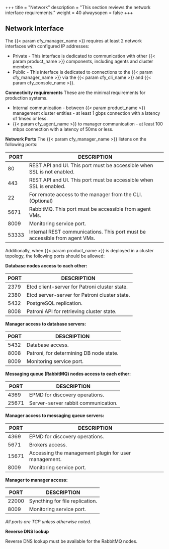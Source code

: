 +++
title = "Network"
description = "This section reviews the network interface requirements."
weight = 40
alwaysopen = false
+++

## Network Interface

The {{< param cfy_manager_name >}} requires at least 2 network interfaces with configured IP addresses:

* Private - This interface is dedicated to communication with other {{< param product_name >}} components, including agents and cluster members.
* Public - This interface is dedicated to connections to the {{< param cfy_manager_name >}} via the {{< param cfy_cli_name >}} and {{< param cfy_console_name >}}.

**Connectivity requirements** These are the minimal requirements for production systems.

* Internal communication - between {{< param product_name >}} management cluster entities - at least 1 gbps connection with a latency of 1msec or less.
* {{< param cfy_agent_name >}} to manager communication - at least 100 mbps connection with a latency of 50ms or less.

**Network Ports**
The {{< param cfy_manager_name >}} listens on the following ports:

| PORT  | DESCRIPTION                                                                |
|-------|----------------------------------------------------------------------------|
| 80    | REST API and UI. This port must be accessible when SSL is not enabled.     |
| 443   | REST API and UI. This port must be accessible when SSL is enabled.         |
| 22    | For remote access to the manager from the CLI. (Optional)         |
| 5671  | RabbitMQ. This port must be accessible from agent VMs.                     |
| 8009  | Monitoring service port.                                                   |
| 53333 | Internal REST communications. This port must be accessible from agent VMs. |

Additionally, when {{< param product_name >}} is deployed in a cluster topology, the following ports should be allowed:

**Database nodes access to each other:**

| PORT  | DESCRIPTION                                   |
|-------|-----------------------------------------------|
| 2379  | Etcd client-server for Patroni cluster state. |
| 2380  | Etcd server-server for Patroni cluster state. |
| 5432  | PostgreSQL replication.                       |
| 8008  | Patroni API for retrieving cluster state.     |

**Manager access to database servers:**

| PORT  | DESCRIPTION                             |
|-------|-----------------------------------------|
| 5432  | Database access.                        |
| 8008  | Patroni, for determining DB node state. |
| 8009  | Monitoring service port.                |

**Messaging queue (RabbitMQ) nodes access to each other:**

| PORT  | DESCRIPTION                         |
|-------|-------------------------------------|
| 4369  | EPMD for discovery operations.      |
| 25671 | Server-server rabbit communication. |

**Manager access to messaging queue servers:**

| PORT  | DESCRIPTION                                          |
|-------|------------------------------------------------------|
| 4369  | EPMD for discovery operations.                       |
| 5671  | Brokers access.                                      |
| 15671 | Accessing the management plugin for user management. |
| 8009  | Monitoring service port.                             |

**Manager to manager access:**

| PORT  | DESCRIPTION                     |
|-------|---------------------------------|
| 22000 | Syncthing for file replication. |
| 8009  | Monitoring service port.        |

_All ports are TCP unless otherwise noted._

**Reverse DNS lookup**

Reverse DNS lookup must be available for the RabbitMQ nodes.